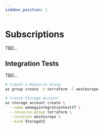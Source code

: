```yaml
---
sidebar_position: 1
---
```


# Subscriptions

TBD...

## Integration Tests

TBD...

```bash
# Create a Resource Group
az group create -n terraform -l westeurope

# Create Storage Account
az storage account create \
  --name wemogyintegrationtesttf \
  --resource-group terraform \
  --location westeurope \
  --kind StorageV2
```
